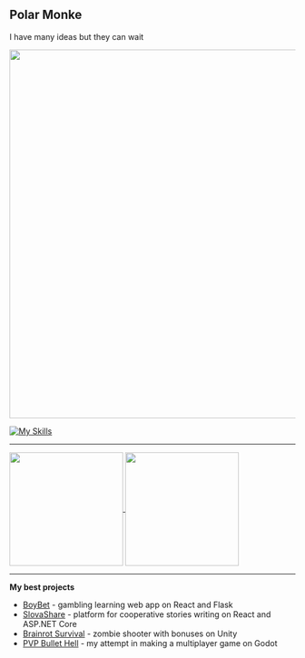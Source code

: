 ## Polar Monke

I have many ideas but they can wait

<img src="https://github.com/user-attachments/assets/8451d353-b050-4550-b212-44264b6148da" width="650" />


[![My Skills](https://skillicons.dev/icons?i=js,react,vite,py,flask,cs,dotnet,unity,godot,mysql,sqlite)](https://skillicons.dev)

---

<a href="https://github.com/anuraghazra/github-readme-stats">
  <img height=200 align="center" src="https://github-readme-stats.vercel.app/api?username=PolarMonke&theme=omni" />
</a>
<a href="https://github.com/anuraghazra/convoychat">
  <img height=200 align="center" src="https://github-readme-stats.vercel.app/api/top-langs?username=PolarMonke&layout=compact&langs_count=8&card_width=320&theme=omni" />
</a>

---

**My best projects**

- <a href="https://github.com/PolarMonke/gambling">BoyBet</a> - gambling learning web app on React and Flask
- <a href="https://github.com/PolarMonke/SlovaShare">SlovaShare</a> - platform for cooperative stories writing on React and ASP.NET Core
- <a href="https://github.com/PolarMonke/FPS">Brainrot Survival</a> - zombie shooter with bonuses on Unity
- <a href="https://github.com/PolarMonke/pvpbullethell">PVP Bullet Hell</a> - my attempt in making a multiplayer game on Godot



